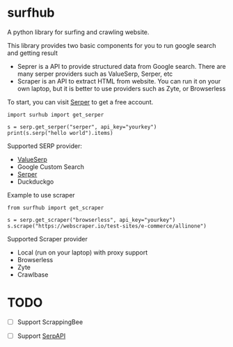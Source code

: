 # surfhub
A python library for surfing and crawling website. 

This library provides two basic components for you to run google search and getting result

* Seprer is a API to provide structured data from Google search. There are many serper providers such as ValueSerp, Serper, etc
* Scraper is an API to extract HTML from website. You can run it on your own laptop, but it is better to use providers such as Zyte, or Browserless

To start, you can visit [Serper](https://serper.dev) to get a free account.

```
import surhub import get_serper

s = serp.get_serper("serper", api_key="yourkey")
print(s.serp("hello world").items)
```

Supported SERP provider:
  * [ValueSerp](https://valueserp.com/)
  * Google Custom Search
  * [Serper](https://serper.dev/)
  * Duckduckgo


Example to use scraper

```
from surfhub import get_scraper

s = serp.get_scraper("browserless", api_key="yourkey")
s.scrape("https://webscraper.io/test-sites/e-commerce/allinone")
```

Supported Scraper provider
  * Local (run on your laptop) with proxy support
  * Browserless
  * Zyte
  * Crawlbase

# TODO

- [ ] Support ScrappingBee
- [ ] Support [SerpAPI](https://serpapi.com/)

